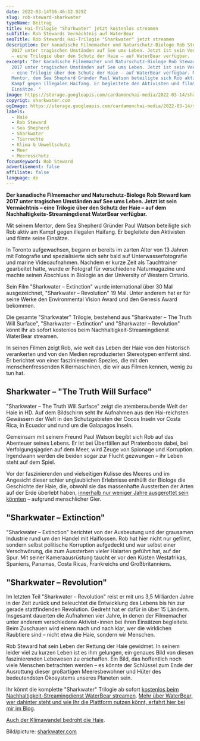 ```yaml
---
date: 2022-03-14T16:46:12.929Z
slug: rob-steward-sharkwater
typeName: Beitrag
title: Hai-Trilogie "Sharkwater" jetzt kostenlos streamen
subTitle: Rob Stewards Vermächtnis auf WaterBear
seoTitle: Rob Stewards Hai-Trilogie "Sharkwater" jetzt streamen
description: Der kanadische Filmemacher und Naturschutz-Biologe Rob Steward kam
  2017 unter tragischen Umständen auf See ums Leben. Jetzt ist sein Vermächtnis
  – eine Trilogie über den Schutz der Haie – auf WaterBear verfügbar.
excerpt: "Der kanadische Filmemacher und Naturschutz-Biologe Rob Steward kam
  2017 unter tragischen Umständen auf See ums Leben. Jetzt ist sein Vermächtnis
  – eine Trilogie über den Schutz der Haie – auf WaterBear verfügbar. Mit seinem
  Mentor, dem Sea Shepherd Gründer Paul Watson beteiligte sich Rob aktiv am
  Kampf gegen illegalen Haifang. Er begleitete den Aktivisten und filmte seine
  Einsätze. "
image: https://storage.googleapis.com/cardamonchai-media/2022-03-14/sharkwater-rob-steward-jpg-imagine-0868a8_197da7_1024_768/640.webp
copyrigt: sharkwater.com
ogImage: https://storage.googleapis.com/cardamonchai-media/2022-03-14/sharkwater-rob-steward-fb-png-imagine-1878b8_1879a7_1200_628/640.webp
labels:
  - Haie
  - Rob Steward
  - Sea Shepherd
  - Sharkwater
  - Tierrechte
  - Klima & Umweltschutz
  - Meer
  - Meeresschutz
focusKeyword: Rob Steward
advertisement: false
affiliate: false
language: de
---
```

**Der kanadische Filmemacher und Naturschutz-Biologe Rob Steward kam 2017 unter tragischen Umständen auf See ums Leben. Jetzt ist sein Vermächtnis – eine Trilogie über den Schutz der Haie – auf dem Nachhaltigkeits-Streamingdienst WaterBear verfügbar.**

Mit seinem Mentor, dem Sea Shepherd Gründer Paul Watson beteiligte sich Rob aktiv am Kampf gegen illegalen Haifang. Er begleitete den Aktivisten und filmte seine Einsätze. 

In Toronto aufgewachsen, begann er bereits im zarten Alter von 13 Jahren mit Fotografie und spezialisierte sich sehr bald auf Unterwasserfotografie und marine Videoaufnahmen. Nachdem er kurze Zeit als Tauchtrainer gearbeitet hatte, wurde er Fotograf für verschiedene Naturmagazine und machte seinen Abschluss in Biologie an der University of Western Ontario.

Sein Film "Sharkwater – Extinction" wurde international über 30 Mal ausgezeichnet, "Sharkwater – Revolution" 19 Mal. Unter anderem hat er für seine Werke den Environmental Vision Award und den Genesis Award bekommen.

Die gesamte "Sharkwater" Trilogie, bestehend aus "Sharkwater – The Truth Will Surface", "Sharkwater – Extinction" und "Sharkwater – Revolution" könnt Ihr ab sofort kostenlos beim Nachhaltigkeit-Streamingdienst WaterBear streamen.

In seinen Filmen zeigt Rob, wie weit das Leben der Haie von den historisch verankerten und von den Medien reproduzierten Stereotypen entfernt sind. Er berichtet von einer faszinierenden Spezies, die mit den menschenfressenden Killermaschinen, die wir aus Filmen kennen, wenig zu tun hat.

## Sharkwater – "The Truth Will Surface"

"Sharkwater – The Truth Will Surface" zeigt die atemberaubende Welt der Haie in HD. Auf dem Bildschirm seht Ihr Aufnahmen aus den Hai-reichsten Gewässern der Welt in den Schutzgebieten der Cocos Inseln vor Costa Rica, in Ecuador und rund um die Galapagos Inseln.

Gemeinsam mit seinem Freund Paul Watson begibt sich Rob auf das Abenteuer seines Lebens. Er ist bei Überfällen auf Piratenboote dabei, bei Verfolgungsjagden auf dem Meer, wird Zeuge von Spionage und Korruption. Irgendwann werden die beiden sogar zur Flucht gezwungen – ihr Leben steht auf dem Spiel.

Vor der faszinierenden und vielseitigen Kulisse des Meeres und im Angesicht dieser schier unglaublichen Erlebnisse enthüllt der Biologe die Geschichte der Haie, die, obwohl sie das massenhafte Aussterben der Arten auf der Erde überlebt haben, [innerhalb nur weniger Jahre ausgerottet sein könnten](/2022/01/finning-stoppen/) – aufgrund menschlicher Gier.

## "Sharkwater – Extinction"

"Sharkwater – Extinction" berichtet von der Ausbeutung und der grausamen Industrie rund um den Handel mit Haiflossen. Rob hat hier nicht nur gefilmt, sondern selbst politische Korruption aufgedeckt und war selbst einer Verschwörung, die zum Aussterben vieler Haiarten geführt hat, auf der Spur. Mit seiner Kameraausrüstung taucht er vor den Küsten Westafrikas, Spaniens, Panamas, Costa Ricas, Frankreichs und Großbritanniens. 

## "Sharkwater – Revolution"

Im letzten Teil "Sharkwater – Revolution" reist er mit uns 3,5 Milliarden Jahre in der Zeit zurück und beleuchtet die Entwicklung des Lebens bis hin zur gerade stattfindenden Revolution. Gedreht hat er dafür in über 15 Ländern. Insgesamt dauerten die Aufnahmen vier Jahre, in denen der Filmemacher unter anderem verschiedene Aktivist⋆innen bei ihren Einsätzen begleitete. Beim Zuschauen wird einem nach und nach klar, wer die wirklichen Raubtiere sind – nicht etwa die Haie, sondern wir Menschen.

Rob Steward hat sein Leben der Rettung der Haie gewidmet. In seinem leider viel zu kurzen Leben ist es ihm gelungen, ein genaues Bild von diesen faszinierenden Lebewesen zu erschaffen. Ein Bild, das hoffentlich noch viele Menschen betrachten werden – es könnte der Schlüssel zum Ende der Ausrottung dieser großartigen Meeresbewohner und Hüter des bedeutendsten Ökosystems unseres Planeten sein.

Ihr könnt die komplette "Sharkwater" Trilogie ab sofort [kostenlos beim Nachhaltigkeit-Streamingdienst WaterBear streamen](https://join.waterbear.com/sharkwater). [Mehr über WaterBear, wer dahinter steht und wie Ihr die Plattform nutzen könnt, erfahrt hier bei mir im Blog](/2021/02/waterbear-streamingdienst/).

<YouTube id="z2If9lYEWv0" />

[Auch der Klimawandel bedroht die Haie](/2021/01/epaulettenhaie-klimawandel/).

Bild/picture: [sharkwater.com](https://www.sharkwater.com/photo-gallery/swimming-with-sharks/)

